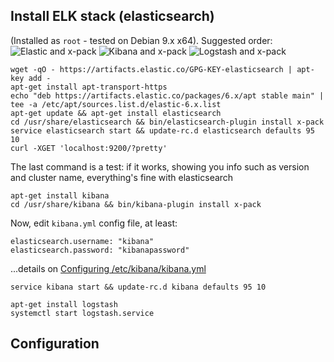 ## Install ELK stack (elasticsearch)
(Installed as `root` - tested on Debian 9.x x64). 
Suggested order:
![Elastic and x-pack](https://www.elastic.co/guide/en/elasticsearch/reference/6.2/setup/images/ElasticsearchFlow.jpg)
![Kibana and x-pack](https://www.elastic.co/guide/en/kibana/6.2/setup/images/KibanaFlow.jpg)
![Logstash and x-pack](https://www.elastic.co/guide/en/logstash/6.2/setup/images/LogstashFlow.jpg)

```
wget -qO - https://artifacts.elastic.co/GPG-KEY-elasticsearch | apt-key add -
apt-get install apt-transport-https
echo "deb https://artifacts.elastic.co/packages/6.x/apt stable main" | tee -a /etc/apt/sources.list.d/elastic-6.x.list
apt-get update && apt-get install elasticsearch
cd /usr/share/elasticsearch && bin/elasticsearch-plugin install x-pack
service elasticsearch start && update-rc.d elasticsearch defaults 95 10
curl -XGET 'localhost:9200/?pretty'
```
The last command is a test: if it works, showing you info such as version and cluster name, everything's fine with elasticsearch
```
apt-get install kibana
cd /usr/share/kibana && bin/kibana-plugin install x-pack
```
Now, edit `kibana.yml` config file, at least:
```
elasticsearch.username: "kibana"
elasticsearch.password: "kibanapassword"
```
...details on [Configuring /etc/kibana/kibana.yml](https://www.elastic.co/guide/en/kibana/6.2/settings.html)

```
service kibana start && update-rc.d kibana defaults 95 10

apt-get install logstash
systemctl start logstash.service
```
## Configuration

